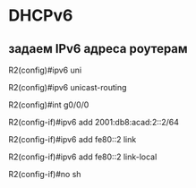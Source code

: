 # DHCPv6


## задаем IPv6 адреса роутерам

R2(config)#ipv6 uni

R2(config)#ipv6 unicast-routing 

R2(config)#int g0/0/0

R2(config-if)#ipv6 add 2001:db8:acad:2::2/64

R2(config-if)#ipv6 add fe80::2 link

R2(config-if)#ipv6 add fe80::2 link-local 

R2(config-if)#no sh

